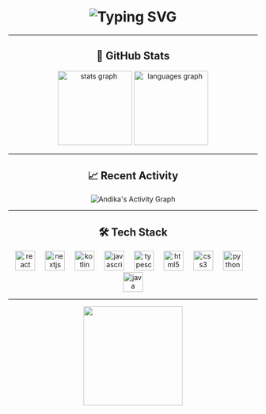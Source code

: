 <h1 align="center">
  <img src="https://readme-typing-svg.herokuapp.com?font=Fira+Code&size=28&pause=1000&color=00F7FF&center=true&vCenter=true&width=600&lines=Hi,+I'm+Andika+Saktidana+Hernadi;Software+Engineer+Wannabe+🚀;Front-End+%26+Mobile+Developer;Always+Learning+New+Tech+💡" alt="Typing SVG" />
</h1>

---

<h2 align="center">🚀 GitHub Stats</h2>

<div align="center">
  <img src="https://github-readme-stats.vercel.app/api?username=SutaSS&show_icons=true&theme=tokyonight&include_all_commits=true&count_private=true&hide_border=true" height="150" alt="stats graph" />
  <img src="https://github-readme-stats.vercel.app/api/top-langs?username=SutaSS&layout=compact&langs_count=8&theme=tokyonight&hide_border=true" height="150" alt="languages graph" />
</div>

---

<h2 align="center">📈 Recent Activity</h2>

<div align="center">
  <img src="https://github-readme-activity-graph.vercel.app/graph?username=SutaSS&theme=tokyo-night&hide_border=true&custom_title=Andika%20Saktidana%20Hernadi's%20Contribution%20Graph" alt="Andika's Activity Graph"/>
</div>

---

<h2 align="center">🛠️ Tech Stack</h2>

<div align="center">
  <img src="https://cdn.jsdelivr.net/gh/devicons/devicon/icons/react/react-original.svg" height="40" alt="react logo" />
  <img width="12" />
  <img src="https://cdn.jsdelivr.net/gh/devicons/devicon/icons/nextjs/nextjs-original.svg" height="40" alt="nextjs logo" />
  <img width="12" />
  <img src="https://cdn.jsdelivr.net/gh/devicons/devicon/icons/kotlin/kotlin-original.svg" height="40" alt="kotlin logo" />
  <img width="12" />
  <img src="https://cdn.jsdelivr.net/gh/devicons/devicon/icons/javascript/javascript-original.svg" height="40" alt="javascript logo" />
  <img width="12" />
  <img src="https://cdn.jsdelivr.net/gh/devicons/devicon/icons/typescript/typescript-original.svg" height="40" alt="typescript logo" />
  <img width="12" />
  <img src="https://cdn.jsdelivr.net/gh/devicons/devicon/icons/html5/html5-original.svg" height="40" alt="html5 logo" />
  <img width="12" />
  <img src="https://cdn.jsdelivr.net/gh/devicons/devicon/icons/css3/css3-original.svg" height="40" alt="css3 logo" />
  <img width="12" />
  <img src="https://cdn.jsdelivr.net/gh/devicons/devicon/icons/python/python-original.svg" height="40" alt="python logo" />
  <img width="12" />
  <img src="https://cdn.jsdelivr.net/gh/devicons/devicon/icons/java/java-original.svg" height="40" alt="java logo" />
</div>

---

<div align="center">
  <img src="https://media1.giphy.com/media/v1.Y2lkPTc5MGI3NjExajMyeTdud3l5ZjFteG1ya2p1MGNvMm1jc3FjcndocjR5NGlyeG96byZlcD12MV9pbnRlcm5hbF9naWZfYnlfaWQmY3Q9Zw/WUDGo9jYZzVt3DExhi/giphy.gif" width="200"/>
</div>
